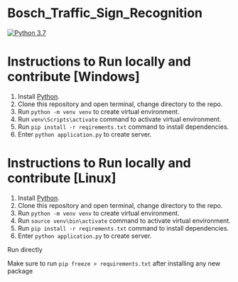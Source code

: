 # Bosch_Traffic_Sign_Recognition

[![Python 3.7](https://img.shields.io/badge/python-3.7+-blue.svg)](https://www.python.org/downloads/release/python-370/)
  
# Instructions to Run locally and contribute [Windows]
1. Install [Python](https://www.python.org/downloads/).
2. Clone this repository and open terminal, change directory to the repo.
3. Run `python -m venv venv` to create virtual environment.
4. Run `venv\Scripts\activate` command to activate virtual environment.
5. Run `pip install -r reqirements.txt` command to install dependencies.
6. Enter `python application.py` to create server.

# Instructions to Run locally and contribute [Linux]
1. Install [Python](https://www.python.org/downloads/).
2. Clone this repository and open terminal, change directory to the repo.
3. Run `python -m venv venv` to create virtual environment.
4. Run `source venv\bin\activate` command to activate virtual environment.
5. Run `pip install -r reqirements.txt` command to install dependencies.
6. Enter `python application.py` to create server.

Run directly

Make sure to run `pip freeze > requirements.txt` after installing any new package